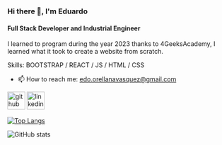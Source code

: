 ### Hi there 👋, I'm Eduardo
#### Full Stack Developer and Industrial Engineer
I learned to program during the year 2023 thanks to 4GeeksAcademy, I learned what it took to create a website from scratch.

Skills: BOOTSTRAP / REACT / JS / HTML / CSS

- 📫 How to reach me: edo.orellanavasquez@gmail.com 


[<img src='https://cdn.jsdelivr.net/npm/simple-icons@3.0.1/icons/github.svg' alt='github' height='40'>](https://github.com/EOrellanaVasquez)  [<img src='https://cdn.jsdelivr.net/npm/simple-icons@3.0.1/icons/linkedin.svg' alt='linkedin' height='40'>](https://www.linkedin.com/in/edu0rellana/)  

[![Top Langs](https://github-readme-stats.vercel.app/api/top-langs/?username=EOrellanaVasquez)](https://github.com/anuraghazra/github-readme-stats)

![GitHub stats](https://github-readme-stats.vercel.app/api?username=EOrellanaVasquez&show_icons=true)  

